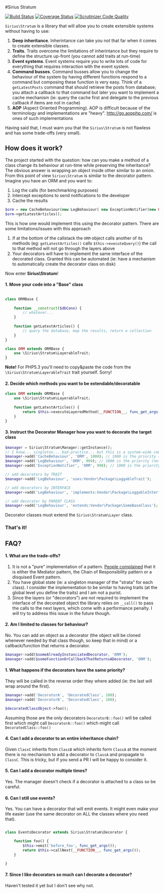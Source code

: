 #Sirius Stratum

[![Build Status](https://travis-ci.org/siriusphp/stratum.svg)](https://travis-ci.org/siriusphp/stratum)
[![Coverage Status](https://coveralls.io/repos/siriusphp/stratum/badge.png)](https://coveralls.io/r/siriusphp/stratum)
[![Scrutinizer Code Quality](https://scrutinizer-ci.com/g/siriusphp/stratum/badges/quality-score.png?b=master)](https://scrutinizer-ci.com/g/siriusphp/stratum/?branch=master)

`Sirius\Stratum` is a library that will allow you to create extensible systems without having to use:

1. **Deep inheritance**. Inherintance can take you not that far when it comes to create extensible classes.
2. **Traits**. Traits overcome the limitations of inherintance but they require to define the structure up-front (you cannot add traits at run-time)
3. **Event systems**. Event systems require you to write lots of code for everything that requires interaction with the event system.
4. **Command busses**. Command busses allow you to change the behaviour of the system by having different functions respond to a command but composing these function is very easy. Think of a `getLatestPosts` command  that should retrieve the posts from database; you attach a callback to that command but later you want to implement a cache mechanism (ie: query the cache first and delegate to the previous callback if items are not in cache)
5. **AOP** (Aspect Oriented Programming). AOP is difficult because of the terminology and implementations are "heavy". http://go.aopphp.com/ is ones of such implementations

Having said that, I must warn you that the `Sirius\Stratum` is not flawless and has some trade-offs (very small).

## How does it work?

The project started with the question: how can you make a method of a class change its behaviour at run-time while preserving the inheritance? 
The obvious answer is wrapping an object inside other similar to an onion. From this point of view `Sirius\Stratum` is similar to the decorator pattern.
Imagine you have an ORM and you want to:

1. Log the calls (for benchmarking purposes)
2. Intercept exceptions to send notifications to the developer
3. Cache the results

```php
$orm = new CacheBehaviour(new LogBehaviour( new ExceptionNotifier(new ORM($dbConn))));
$orm->getLatestArticles(); 
```

This is how one would implement this using the decorator pattern. There are some limitations/issues with this approach

1. If at the bottom of the callstack the `ORM` object calls another of its methods (eg: `getLatestArticles()` calls `$this->executeQuery()`) the call to that method will not go through the layers above
2. Your decorators will have to implement the same interface of the decorated class. Granted this can be automated (ie: have a mechanism to automatically create the decorator class on disk)

Now enter **Sirius\Stratum**!

#### 1. Move your code into a "Base" class

```php

class ORMBase {
	
	function __construct($dbConn) {
		// whatever...
	}
	
	function getLatestArticles() {
		// query the database, map the results, return a collection
	}
}

class ORM extends ORMBase {
	use \Sirius\Stratum\LayerableTrait;
}
```

**Note!** For PHP5.3 you'll need to copy&paste the code from the `\Sirius\Stratum\LayerableTrait` trait yourself. Sorry!

#### 2. Decide which methods you want to be extendable/decoratable

```php
class ORM extends ORMBase {
	use \Sirius\Stratum\LayerableTrait;
	
	function getLatestArticles() {
		return $this->executeLayeredMethod(__FUNCTION__, func_get_args());
	}
}
```

#### 3. Instruct the Decorator Manager how you want to decorate the target class

```php
$manager = Sirius\Stratum\Manager::getInstance();
// I know... singleton... bad-practice... but this is a system-wide component and I think it's acceptable 
$manager->add('CacheBehaviour', 'ORM', 1000); // 1000 is the priority (not mandatory though)
$manager->add('LogBehaviour', 'ORM', 999); // 1000 is the priority (not mandatory though)
$manager->add('ExceptionNotifier', 'ORM', 998); // 1000 is the priority (not mandatory though)

// add decorators by TRAIT
$manager->add('LogBehaviour', 'uses:Vendor\Package\LoggableTrait');

// add decorators by INTERFACE
$manager->add('LogBehaviour', 'implements:Vendor\Package\LoggableInterface');

// add decorator by PARENT CLASS
$manager->add('LogBehaviour', 'extends:Vendor\Package\SomeBaseClass');
```

Decorator classes must extend the `Sirius\Stratum\Layer` class.

### That's it!


## FAQ?

#### 1. What are the trade-offs?

1. It is not a "pure" implementation of a pattern. [People complained](http://www.reddit.com/r/PHP/comments/2pke2j/aop_without_aop/) that it is either the Mediator pattern, the Chain of Responsibility pattern or a disquised Event pattern.
2. You have global state (ie: a singleton manager of the "strata" for each class). I consider the implementation to be similar to having traits (at the global level you define the traits) and I am not a purist.
3. Since the layers (or "decorators") are not required to implement the interface of the decorated object the library relies on `__call()` to pass the calls to the next layers, which come with a performance penalty. I will try to address this issue in the future though.

#### 2. Am I limited to classes for behaviour?

No. You can add an object as a decorator (the object will be cloned whenever needed by that class though, so keep that in mind) or a callback/function that returns a decorator.

```php
$manager->add($someAlreadyInstanciatedDecorator, 'ORM');
$manager->add($someFunctionOrCallbackThatReturnsADecorator, 'ORM');
```

#### 1. What happens if the decorators have the same priority?

They will be called in the reverse order they where added (ie: the last will wrap around the first).

```php
$manager->add('DecoratorA', 'DecoratedClass', 100);
$manager->add('DecoratorB', 'DecoratedClass', 100);

$decoratedClassObject->foo();
```

Assuming those are the only decorators `DecoratorB::foo()` will be called first which might call `DecoratorA::foo()` which might call `DecoratedClass::foo()`

#### 4. Can I add a decorator to an entire inheritance chain?

Given `ClassC` inherits from `ClassB` which inherits form `ClassA` at the moment there is no mechanism to add a decorator to `ClassA` and propagate to `ClassC`. This is tricky, but if you send a PR I will be happy to consider it.

#### 5. Can I add a decorator multiple times?

Yes. The manager doesn't check if a decorator is attached to a class so be careful.

#### 6. Can I still use events?

Yes. You can have a decorator that will emit events. It might even make your life easier (use the same decorator on ALL the classes where you need that).

```php

class EventsDecorator extends Sirius\Stratum\Decorator {

	function foo() {
		$this->emit('before_foo', func_get_args());
		return $this->callNext(__FUNCTION__, func_get_args());
	}

}
```

#### 7. Since I like decorators so much can I decorate a decorator?

Haven't tested it yet but I don't see why not. 
